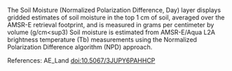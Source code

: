 The Soil Moisture (Normalized Polarization Difference, Day) layer displays gridded estimates of soil moisture in the top 1 cm of soil, averaged over the AMSR-E retrieval footprint, and is measured in grams per centimeter by volume (g/cm<sup3</sup>) Soil moisture is estimated from AMSR-E/Aqua L2A brightness temperature (Tb) measurements using the Normalized Polarization Difference algorithm (NPD) approach.

References: AE_Land [doi:10.5067/3JUPY6PAHHCP](https://doi.org/10.5067/3JUPY6PAHHCP)
